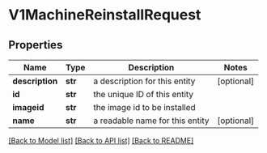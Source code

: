 # V1MachineReinstallRequest

## Properties
Name | Type | Description | Notes
------------ | ------------- | ------------- | -------------
**description** | **str** | a description for this entity | [optional] 
**id** | **str** | the unique ID of this entity | 
**imageid** | **str** | the image id to be installed | 
**name** | **str** | a readable name for this entity | [optional] 

[[Back to Model list]](../README.md#documentation-for-models) [[Back to API list]](../README.md#documentation-for-api-endpoints) [[Back to README]](../README.md)


